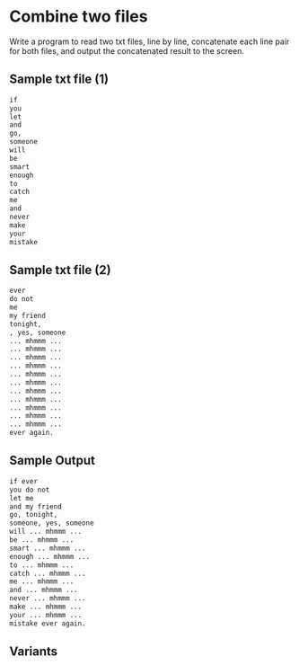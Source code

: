 # Combine two files

Write a program to read two txt files, line by line, concatenate each line pair for both files, and output the concatenated result to the screen.

## Sample txt file (1)

```txt
if
you
let
and
go,
someone
will
be
smart
enough
to
catch
me
and
never
make
your
mistake
```

## Sample txt file (2)

```txt
ever
do not
me
my friend
tonight,
, yes, someone
... mhmmm ...
... mhmmm ...
... mhmmm ...
... mhmmm ...
... mhmmm ...
... mhmmm ...
... mhmmm ...
... mhmmm ...
... mhmmm ...
... mhmmm ...
... mhmmm ...
ever again.
```

## Sample Output

```txt
if ever
you do not
let me
and my friend
go, tonight,
someone, yes, someone
will ... mhmmm ...
be ... mhmmm ...
smart ... mhmmm ...
enough ... mhmmm ...
to ... mhmmm ...
catch ... mhmmm ...
me ... mhmmm ...
and ... mhmmm ...
never ... mhmmm ...
make ... mhmmm ...
your ... mhmmm ...
mistake ever again.
```

## Variants